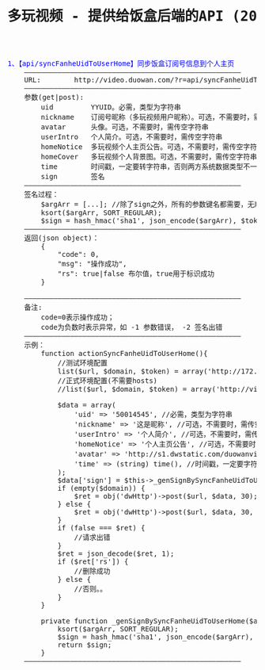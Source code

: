 <pre>

<h1><center>多玩视频 - 提供给饭盒后端的API (20170313)</center></h1>


<font color="blue">1、【api/syncFanheUidToUserHome】同步饭盒订阅号信息到个人主页</font>
	————————————————————————————————————————————————————
	URL:		http://video.duowan.com/?r=api/syncFanheUidToUserHome
	————————————————————————————————————————————————————
	参数(get|post):
		uid         YYUID。必需，类型为字符串
        nickname    订阅号昵称（多玩视频用户昵称）。可选，不需要时，需传空字符串
        avatar      头像。可选，不需要时，需传空字符串
        userIntro   个人简介。可选，不需要时，需传空字符串
        homeNotice  多玩视频个人主页公告。可选，不需要时，需传空字符串
        homeCover   多玩视频个人背景图。可选，不需要时，需传空字符串
        time        时间戳，一定要转字符串，否则两方系统数据类型不一致
        sign        签名
	————————————————————————————————————————————————————
    签名过程：
        $argArr = [...]; //除了sign之外，所有的参数键名都需要，无顺序放置要求
        ksort($argArr, SORT_REGULAR);
        $sign = hash_hmac('sha1', json_encode($argArr), $token);
    ————————————————————————————————————————————————————
	返回(json object)：
        {
            "code": 0,
            "msg": "操作成功",
            "rs": true|false 布尔值，true用于标识成功
        }

	————————————————————————————————————————————————————
	备注: 
		code=0表示操作成功；
        code为负数时表示异常，如 -1 参数错误， -2 签名出错
	————————————————————————————————————————————————————
	示例：
        function actionSyncFanheUidToUserHome(){
            //测试环境配置
            list($url, $domain, $token) = array('http://172.16.12.111/?r=api/syncFanheUidToUserHome', 'video.duowan.com', '9b1b3cdfcf5ec35a631c29ac210c25ef4fc9bd8d');
            //正式环境配置(不需要hosts)
            //list($url, $domain, $token) = array('http://video.duowan.com/?r=api/syncFanheUidToUserHome', '', '9b1b3cdfcf5ec35a631c29ac210c25ef4fc9bd8d');

            $data = array(
                'uid' => '50014545', //必需，类型为字符串
                'nickname' => '这是昵称', //可选，不需要时，需传空字符串
                'userIntro' => '个人简介', //可选，不需要时，需传空字符串
                'homeNotice' => '个人主页公告', //可选，不需要时，需传空字符串
                'avatar' => 'http://s1.dwstatic.com/duowanvideo/20170313/20/1225823.gif', //可选，不需要时，需传空字符串
                'time' => (string) time(), //时间戳，一定要字符串，否则两方系统数据类型不一致
            );
            $data['sign'] = $this->_genSignBySyncFanheUidToUserHome($data, $token);
            if (empty($domain)) {
                $ret = obj('dwHttp')->post($url, $data, 30);
            } else {
                $ret = obj('dwHttp')->post($url, $data, 30, "Host: {$domain}");
            }
            if (false === $ret) {
                //请求出错
            }
            $ret = json_decode($ret, 1);
            if ($ret['rs']) {
                //删除成功
            } else {
                //否则。。
            }
        }

        private function _genSignBySyncFanheUidToUserHome($argArr, $token){
            ksort($argArr, SORT_REGULAR);
            $sign = hash_hmac('sha1', json_encode($argArr), $token);
            return $sign;
        }
	————————————————————————————————————————————————————





